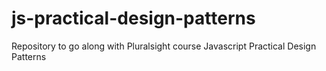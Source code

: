 # js-practical-design-patterns
Repository to go along with Pluralsight course Javascript Practical Design Patterns
